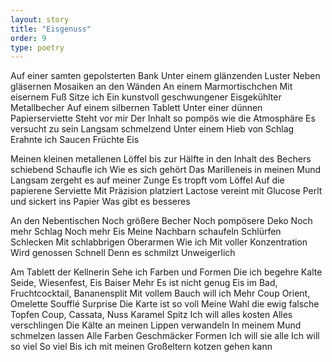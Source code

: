 ```yaml
---
layout: story
title: "Eisgenuss"
order: 9
type: poetry
---
```


Auf einer samten gepolsterten Bank
Unter einem glänzenden Luster
Neben gläsernen Mosaiken an den Wänden
An einem Marmortischchen
Mit eisernem Fuß
Sitze ich
Ein kunstvoll geschwungener
Eisgekühlter
Metallbecher
Auf einem silbernen Tablett
Unter einer dünnen Papierserviette
Steht vor mir
Der Inhalt so pompös wie die Atmosphäre
Es versucht zu sein
Langsam schmelzend
Unter einem Hieb von Schlag
Erahnte ich 
Saucen
Früchte
Eis

Meinen kleinen metallenen Löffel bis zur Hälfte in den Inhalt des Bechers schiebend
Schaufle ich
Wie es sich gehört
Das Marilleneis in meinen Mund
Langsam zergeht es auf meiner Zunge
Es tropft vom Löffel
Auf die papierene Serviette
Mit Präzision platziert
Lactose vereint mit Glucose
Perlt und sickert ins Papier
Was gibt es besseres

An den Nebentischen
Noch größere Becher
Noch pompösere Deko
Noch mehr Schlag
Noch mehr Eis
Meine Nachbarn schaufeln
Schlürfen
Schlecken
Mit schlabbrigen Oberarmen
Wie ich
Mit voller Konzentration
Wird genossen
Schnell
Denn es schmilzt
Unweigerlich

Am Tablett der Kellnerin
Sehe ich Farben und Formen
Die ich begehre
Kalte Seide, Wiesenfest, Eis Baiser
Mehr
Es ist nicht genug
Eis im Bad, Fruchtcocktail, Bananensplit
Mit vollem Bauch will ich 
Mehr
Coup Orient, Omelette Soufflé Surprise
Die Karte ist so voll
Meine Wahl die ewig falsche
Topfen Coup, Cassata, Nuss Karamel Spitz
Ich will alles kosten
Alles verschlingen
Die Kälte an meinen Lippen verwandeln
In meinem Mund schmelzen lassen
Alle Farben
Geschmäcker
Formen
Ich will sie alle
Ich will so viel
So viel
Bis ich mit meinen Großeltern kotzen gehen kann
